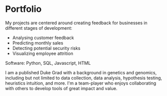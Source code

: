 # Portfolio

My projects are centered around creating feedback for businesses in different stages of development:
- Analysing customer feedback
- Predicting monthly sales 
- Detecting potential security risks
- Visualizing employee attrition

Software: Python, SQL, Javascript, HTML

I am a published Duke Grad with a background in genetics and genomics, including but not limited to data collection, data analysis, hypothesis testing, heuristics intuition, and more. I'm a team-player who enjoys collaborating with others to develop tools of great impact and value.
